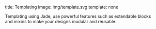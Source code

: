 title: Templating
image: img/template.svg
template: none

Templating using Jade, use powerful features such as extendable blocks
and mixins to make your designs modular and reusable.

